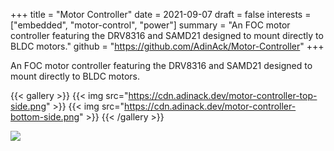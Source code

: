 +++
title = "Motor Controller"
date = 2021-09-07
draft = false
interests = ["embedded", "motor-control", "power"]
summary = "An FOC motor controller featuring the DRV8316 and SAMD21 designed to mount directly to BLDC motors."
github = "https://github.com/AdinAck/Motor-Controller"
+++

An FOC motor controller featuring the DRV8316 and SAMD21 designed to mount directly to BLDC motors.

{{< gallery >}}
  {{< img src="https://cdn.adinack.dev/motor-controller-top-side.png" >}}
  {{< img src="https://cdn.adinack.dev/motor-controller-bottom-side.png" >}}
{{< /gallery >}}

![](https://cdn.adinack.dev/motor-controller-real-life.jpeg)
